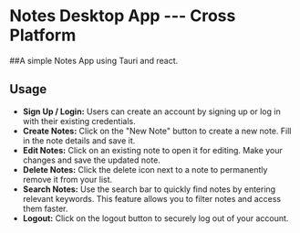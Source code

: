 # Notes Desktop App --- Cross Platform

##A simple Notes App using Tauri and react.


## Usage

- **Sign Up / Login:** Users can create an account by signing up or log in with their existing credentials.
- **Create Notes:** Click on the "New Note" button to create a new note. Fill in the note details and save it.
- **Edit Notes:** Click on an existing note to open it for editing. Make your changes and save the updated note.
- **Delete Notes:** Click the delete icon next to a note to permanently remove it from your list.
- **Search Notes:** Use the search bar to quickly find notes by entering relevant keywords. This feature allows you to filter notes and access them faster.
- **Logout:** Click on the logout button to securely log out of your account.



